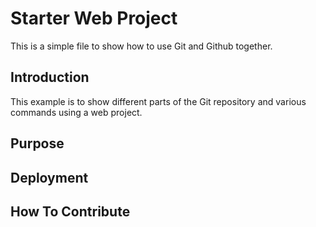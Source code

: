 # Starter Web Project

This is a simple file to show how to use Git and Github together.

## Introduction

This example is to show different parts of the Git repository and various commands using a web project.

## Purpose

## Deployment

## How To Contribute